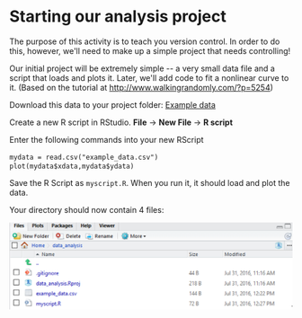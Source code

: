 # Starting our analysis project

The purpose of this activity is to teach you version control. In order to do this, however, we'll need to make up a simple project that needs controlling!

Our initial project will be extremely simple -- a very small data file and a script that loads and plots it. Later, we'll add code to fit a nonlinear curve to it. (Based on the tutorial at http://www.walkingrandomly.com/?p=5254)

Download this data to your project folder: [Example data](https://github.com/mikecroucher/ISBE_example)

Create a new R script in RStudio. **File** -> **New File** -> **R script**

Enter the following commands into your new RScript

```
mydata = read.csv("example_data.csv")
plot(mydata$xdata,mydata$ydata)
```

Save the R Script as `myscript.R`. When you run it, it should load and plot the data.

Your directory should now contain 4 files:

![](./assets/file_list.png)

